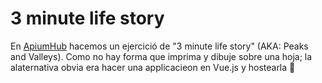 # 3 minute life story

En [ApiumHub](https://apiumhub.com/) hacemos un ejercició de "3 minute life story" (AKA: Peaks and Valleys).
Como no hay forma que imprima y dibuje sobre una hoja; la alaternativa obvia era hacer una applicacieon en Vue.js y hostearla 🤷
